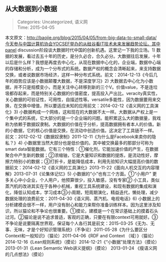 从大数据到小数据
---
    
> Categories: Uncategorized, 语义网  
> Time: 2015-04-05
    
本文原文：http://baojie.org/blog/2015/04/05/from-big-data-to-small-data/今天参与中国计算机协会YOCSEF举办的从硅谷看IT技术未来发展趋势论坛。其中panel discussion阶段谈大数据时代中国的创新机遇。这里记一下我的立场。1) 数据的发展，看过去五十年的历史，是分久必合，合久必分。大数据往后发展，十年以后是什么样？我想是再度去中心化，从现在数据中心化的，企业端，数据中心端的存储和分析，成为一个分布式的系统。数据产权的概念会清晰起来，来支持数据交换，或者说数据市场经济，这样一种分布式系统。前文：2014-12-13《今后几年的趋势应该是小数据颠覆大数据，不是深度学习》2) 大数据去中心化为小数据，并不只是规模变小，而是关注中心转移到新的三个V。价值value，不是连垃圾都存起来，而是特别关心数据的价值密度，提高投入产出比。veracity真实性，关心数据的可验证性，可用性，自描述性等。versatile多能性，因为数据要用来交换，在交换中增值，所以要适应未知的应用前文：2014-02-12《语义网的工具演化》3) 小数据构成一个网络，这和现在的大数据不太一样。大数据从产权上是一个集中式的系统，它大部分的是一个企业端的问题。能积累这么大的数据量，我戏称为依赖于数据奴隶制。大数据的价值在于分析，提高数据拥有者本人的价值。新的小数据，它的核心价值是交换，在流动中创造价值。这决定了工具链不一样。     前文：2012-02-12《数据奴隶制》2011-12-11《为什么是Facebook来卖你的隐私？》4) 小数据里当然大部分也是低价值的。其中被交换最多的那部分可称为smart data智能数据。它有三个特性：①催化剂，它能加速价值的产生，在数据聚合中产生新的数据；②浓缩铀，它是大量知识和数据的提炼，是流动性好，摩擦力特别小的数据；③打折卡，是能降低成本，利用先验知识大幅提高价值的数据前文：2014-02-12《语义网的工具演化》2013-11-22《面向人机交互的内容理解》2013-07-31《论集体记忆》5) 小数据的“小”也有三个方面。①“小用户” 更多关心中小企业，个人用户，他预算很少，投入敏感，没有专家② 小工具，类似蒸汽机的改进其实在于各种小机械，重视工具系统建设，和现有数据的集成和演化，降低认知成本，学习成本③小周期，短周期演化，精益迭代，懒处理，减少数据处理的浪费前文：2011-04-30《语义网、蒸汽机、电视电话》6) 小数据上的分析建模会很不一样，用户没有耐心和能力来帮你准备训练样本。因为这里涉及知识，所以猫论和不争论也很重要。①摸论，建模是一个在常识基础上的摸着石头过河。②猫论是说不追求普适，客观的正确，只要在有限context可用就好。③不争论是说要隔离世界观，保证每个人各行其是前文：2015-03-25《无为、无事、无味，才是个好知识管理系统》（不争论）2011-05-28《为什么要区分Context和一般知识》（猫论）2011-04-06《RDF and Context （域）》（猫论）2014-12-16《Lean规则系统》（摸论）2014-12-21《“小数据”处理方法》（摸论）2013-01-31《Lean Semantic Web讲义提纲》（摸论） 2013-01-24 《瘦语义网的几点想法》（摸论）      
    